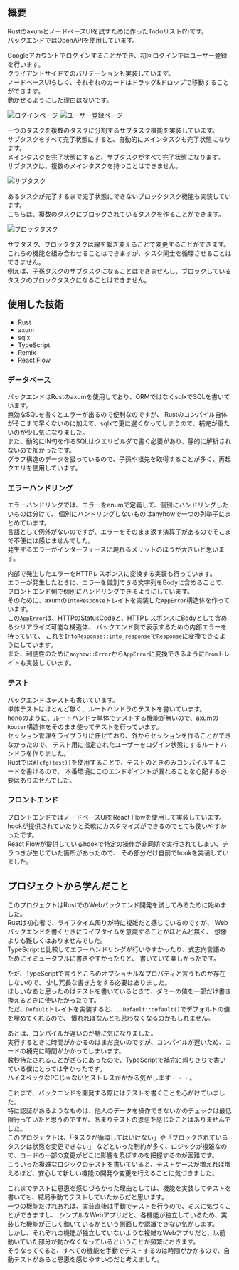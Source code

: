 ## 概要

RustのaxumとノードベースUIを試すために作ったTodoリスト(?)です。  
バックエンドではOpenAPIを使用しています。

Googleアカウントでログインすることができ、初回ログインではユーザー登録を行います。  
クライアントサイドでのバリデーションも実装しています。  
ノードベースUIらしく、それぞれのカードはドラッグ&ドロップで移動することができます。  
動かせるようにした理由はないです。

![ログインページ](/screenshots/evodo-axum-login.png)
![ユーザー登録ページ](/screenshots/evodo-axum-signin.png)  

一つのタスクを複数のタスクに分割するサブタスク機能を実装しています。  
サブタスクをすべて完了状態にすると、自動的にメインタスクも完了状態になります。  
メインタスクを完了状態にすると、サブタスクがすべて完了状態になります。  
サブタスクは、複数のメインタスクを持つことはできません。

![サブタスク](/screenshots/evodo-axum-subtask.png)

あるタスクが完了するまで完了状態にできないブロックタスク機能も実装しています。  
こちらは、複数のタスクにブロックされているタスクを作ることができます。

![ブロックタスク](/screenshots/evodo-axum-blocktask.png)

サブタスク、ブロックタスクは線を繋ぎ変えることで変更することができます。  
これらの機能を組み合わせることはできますが、タスク同士を循環させることはできません。  
例えば、子孫タスクのサブタスクになることはできませんし、ブロックしているタスクのブロックタスクになることはできません。

## 使用した技術

- Rust
- axum
- sqlx
- TypeScript
- Remix
- React Flow

### データベース

バックエンドはRustのaxumを使用しており、ORMではなくsqlxでSQLを書いています。  
無効なSQLを書くとエラーが出るので便利なのですが、
Rustのコンパイル自体がそこまで早くないのに加えて、sqlxで更に遅くなってしまうので、補完が重たいのが少し気になりました。  
また、動的にIN句を作るSQLはクエリビルダで書く必要があり、静的に解析されないので怖かったです。  
グラフ構造のデータを扱っているので、子孫や祖先を取得することが多く、再起クエリを使用しています。  

### エラーハンドリング

エラーハンドリングでは、エラーをenumで定義して、個別にハンドリングしたいものは分けて、
個別にハンドリングしないものはanyhowで一つの列挙子にまとめています。  
言語として例外がないのですが、エラーをそのまま返す演算子があるのでそこまで不便には感じませんでした。  
発生するエラーがインターフェースに現れるメリットのほうが大きいと思います。

内部で発生したエラーをHTTPレスポンスに変換する実装も行っています。  
エラーが発生したときに、エラーを識別できる文字列をBodyに含めることで、フロントエンド側で個別にハンドリングできるようにしています。  
そのために、axumの`IntoResponse`トレイトを実装した`AppError`構造体を作っています。  
この`AppError`は、HTTPのStatusCodeと、HTTPレスポンスにBodyとして含めるシリアライズ可能な構造体、
バックエンド側で表示するための内部エラーを持っていて、
これを`IntoResponse::into_response`で`Response`に変換できるようにしています。  
また、利便性のために`anyhow::Error`から`AppError`に変換できるように`From`トレイトも実装しています。

### テスト

バックエンドはテストも書いています。  
単体テストはほとんど無く、ルートハンドラのテストを書いています。  
honoのように、ルートハンドラ単体でテストする機能が無いので、axumの`Router`構造体をそのまま使ってテストを行っています。  
セッション管理をライブラリに任せており、外からセッションを作ることができなかったので、
テスト用に指定されたユーザーをログイン状態にするルートハンドラを作りました。  
Rustでは`#[cfg(test)]`を使用することで、テストのときのみコンパイルするコードを書けるので、
本番環境にこのエンドポイントが漏れることを心配する必要はありませんでした。

### フロントエンド

フロントエンドではノードベースUIをReact Flowを使用して実装しています。  
hookが提供されていたりと柔軟にカスタマイズができるのでとても使いやすかったです。  
React Flowが提供しているhookで特定の操作が非同期で実行されてしまい、チラつきが生じていた箇所があったので、
その部分だけ自前でhookを実装していました。

## プロジェクトから学んだこと

このプロジェクトはRustでのWebバックエンド開発を試してみるために始めました。  
Rustは初心者で、ライフタイム周りが特に複雑だと感じているのですが、
Webバックエンドを書くときにライフタイムを意識することがほとんど無く、
想像よりも難しくはありませんでした。  
TypeScriptと比較してエラーハンドリングが行いやすかったり、式志向言語のためにイミュータブルに書きやすかったりと、
書いていて楽しかったです。  

ただ、TypeScriptで言うところのオプショナルなプロパティと言うものが存在しないので、
少し冗長な書き方をする必要はありました。  
ほしいなあと思ったのはテストを書いているときで、ダミーの値を一部だけ書き換えるときに使いたかったです。  
ただ、`Default`トレイトを実装すると、`..Default::default()`でデフォルトの値を埋めてくれるので、
慣れればなんとも思わなくなるのかもしれません。

あとは、コンパイルが遅いのが特に気になりました。  
実行するときに時間がかかるのはまだ良いのですが、コンパイルが遅いため、コードの補完に時間がかかってしまいます。  
数秒待たされることがざらにあったので、TypeScriptで補完に頼りきりで書いている僕にとっては辛かったです。  
ハイスペックなPCじゃないとストレスがかかる気がします・・・。

これまで、バックエンドを開発する際にはテストを書くことを心がけていました。  
特に認証があるようなものは、他人のデータを操作できないかのチェックは最低限行っていたと思うのですが、あまりテストの恩恵を感じたことはありませんでした。  
このプロジェクトは、「タスクが循環してはいけない」や「ブロックされているタスクは状態を変更できない」
などといった制約が多く、ロジックが複雑なので、コードの一部の変更がどこに影響を及ぼすのを把握するのが困難です。  
こういった複雑なロジックのテストを書いていると、テストケースが増えれば増えるほど、安心して新しい機能の開発や変更を行えることに気づきました。  

これまでテストに恩恵を感じづらかった理由としては、機能を実装してテストを書いても、結局手動でテストしていたからだと思います。  
一つの機能だけれあれば、実装直後は手動でテストを行うので、ミスに気づくことができますし、
シンプルなWebアプリだと、各機能が独立しているため、実装した機能が正しく動いているかという側面しか認識できない気がします。  
しかし、それぞれの機能が独立していないような複雑なWebアプリだと、以前動いていた部分が動かなくなっているということが頻繁におきます。  
そうなってくると、すべての機能を手動でテストするのは時間がかかるので、自動テストがあると恩恵を感じやすいのだと考えました。  
